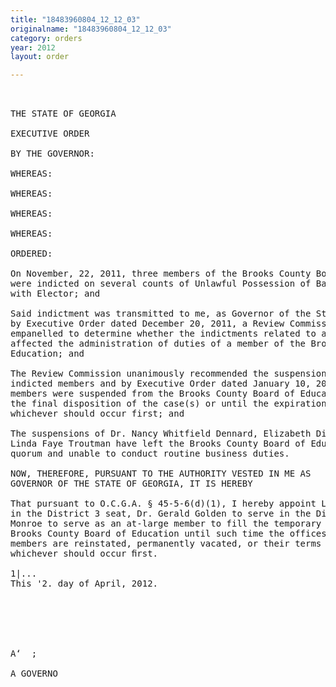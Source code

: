 ```yaml
---
title: "18483960804_12_12_03"
originalname: "18483960804_12_12_03"
category: orders
year: 2012
layout: order

---
```

<pre>
 

THE STATE OF GEORGIA

EXECUTIVE ORDER

BY THE GOVERNOR:

WHEREAS:

WHEREAS:

WHEREAS:

WHEREAS:

ORDERED:

On November, 22, 2011, three members of the Brooks County Board of Education
were indicted on several counts of Unlawful Possession of Ballots and Interfering
with Elector; and

Said indictment was transmitted to me, as Governor of the State of Georgia, and
by Executive Order dated December 20, 2011, a Review Commission was
empanelled to determine whether the indictments related to and adversely
affected the administration of duties of a member of the Brooks County Board of
Education; and

The Review Commission unanimously recommended the suspension of the
indicted members and by Executive Order dated January 10, 2012, those
members were suspended from the Brooks County Board of Education pending
the final disposition of the case(s) or until the expiration of their terms of office,
whichever should occur first; and

The suspensions of Dr. Nancy Whitfield Dennard, Elizabeth Diane Thomas, and
Linda Faye Troutman have left the Brooks County Board of Education without a
quorum and unable to conduct routine business duties.

NOW, THEREFORE, PURSUANT TO THE AUTHORITY VESTED IN ME AS
GOVERNOR OF THE STATE OF GEORGIA, IT IS HEREBY

That pursuant to O.C.G.A. § 45-5-6(d)(1), I hereby appoint Luke Mitchell to serve
in the District 3 seat, Dr. Gerald Golden to serve in the District 4 seat, and Denise
Monroe to serve as an at-large member to fill the temporary Vacancies on the
Brooks County Board of Education until such time the offices of the indicted
members are reinstated, permanently vacated, or their terms of office expire,
whichever should occur ﬁrst.

1|...
This '2. day of April, 2012.

 

  
  

A‘  ;

A GOVERNO

 

</pre>

